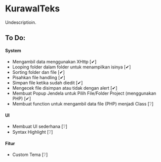 # KurawalTeks
Undescriptioin.

## To Do:

#### System
- Mengambil data menggunakan XHttp [✔]
- Looping folder dalam folder untuk menampilkan isinya [✔]
- Sorting folder dan file [✔]
- Pisahkan file handling [✔]
- Simpan file ketika sudah diedit [✔]
- Mengecek file disimpan atau tidak dengan alert [✔]
- Membuat Popup Jendela untuk Pilih File/Folder Project (menggunakan PHP) [✔]
- Membuat function untuk mengambil data file (PHP) menjadi Class [❔]

#### UI
- Membuat UI sederhana [❔]
- Syntax Highlight [❔]

#### Fitur
- Custom Tema [❔]